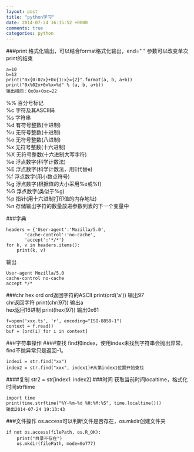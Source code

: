 ```yaml
---
layout: post
title: "python学习"
date: 2014-07-24 16:15:52 +0000
comments: true
categories: python
---
```


###print
格式化输出，可以结合format格式化输出，end=" " 参数可以改变单次print的结束    

    a=10
    b=12
    print("0x{0:02x}+0x{1:x}={2}".format(a, b, a+b))
    print("0x%02x+0x%x=%d" % (a, b, a+b))
    输出相同：0x0a+0xc=22

%% 百分号标记       
%c 字符及其ASCII码      
%s 字符串       
%d 有符号整数(十进制)       
%u 无符号整数(十进制)       
%o 无符号整数(八进制)       
%x 无符号整数(十六进制)     
%X 无符号整数(十六进制大写字符)     
%e 浮点数字(科学计数法)     
%E 浮点数字(科学计数法，用E代替e)       
%f 浮点数字(用小数点符号)       
%g 浮点数字(根据值的大小采用%e或%f)     
%G 浮点数字(类似于%g)       
%p 指针(用十六进制打印值的内存地址)     
%n 存储输出字符的数量放进参数列表的下一个变量中     

###字典

    headers = {'User-agent':'Mozilla/5.0',
           'cache-control':'no-cache',
           'accept':'*/*'}
    for k, v in headers.items():
        print(k, v)

输出

    User-agent Mozilla/5.0
    cache-control no-cache
    accept */*
    
###chr hex ord
ord返回字符的ASCII  print(ord('a')) 输出97      
chr返回字符 print(chr(97))  输出a       
hex返回16进制   print(hex(97))  输出0x61    

    f=open('xxx.ts', 'r', encoding="ISO-8859-1")
    context = f.read()
    buf = [ord(i) for i in context]

###字符串操作
####查找
find和index，使用index未找到字符串会抛出异常，find不抛异常只是返回-1。

    index1 = str.find("xx")
    index2 = str.find("xxx", index1)#从第index1位置开始查找
####复制
str2 = str[index1: index2]
###时间
获取当前时间localtime，格式化时间strftime

    import time
    print(time.strftime("%Y-%m-%d %H:%M:%S", time.localtime()))
    输出2014-07-24 19:13:43

###文件操作
os.access可以判断文件是否存在，os.mkdir创建文件夹

    if not os.access(filePath, os.R_OK):
        print("目录不存在")
        os.mkdir(filePath, mode=0o777)
